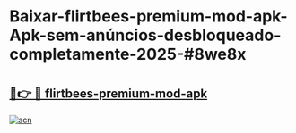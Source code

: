 # Baixar-flirtbees-premium-mod-apk-Apk-sem-anúncios-desbloqueado-completamente-2025-#8we8x

# <h2><a href="https://ainizakaria.my?title=flirtbees-premium-mod-apk&ref=24M">🔗👉 🔴 flirtbees-premium-mod-apk</a></h2>

[![acn](https://github.com/user-attachments/assets/0f9c940e-d8b0-45ae-aac7-cd30a18b3e1c)](https://ainizakaria.my?title=flirtbees-premium-mod-apk&ref=24M)


